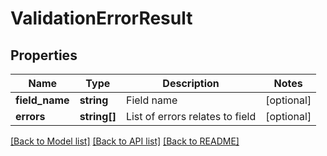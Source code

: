 # ValidationErrorResult

## Properties
Name | Type | Description | Notes
------------ | ------------- | ------------- | -------------
**field_name** | **string** | Field name | [optional] 
**errors** | **string[]** | List of errors relates to field | [optional] 

[[Back to Model list]](../README.md#documentation-for-models) [[Back to API list]](../README.md#documentation-for-api-endpoints) [[Back to README]](../README.md)


